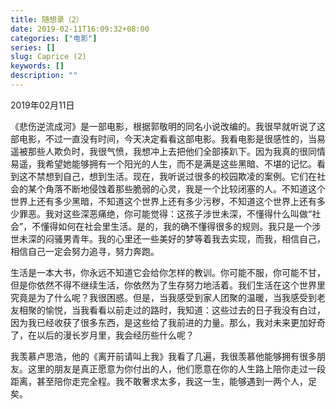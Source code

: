 ```yaml
---
title: 随想录（2）
date: 2019-02-11T16:09:32+08:00
categories: ["电影"]
series: []
slug: Caprice (2)
keywords: []
description: ""
---
```


2019年02月11日

《悲伤逆流成河》是一部电影，根据郭敬明的同名小说改编的。我很早就听说了这部电影，不过一直没有时间，今天决定看看这部电影。我看电影是很感性的，当易遥被那些人欺负时，我很气愤，我想冲上去把他们全部揍趴下。因为我真的很同情易遥，我希望她能够拥有一个阳光的人生，而不是满是这些黑暗、不堪的记忆。看到这不禁想到自己，想到生活。现在，我听说过很多的校园欺凌的案例。它们在社会的某个角落不断地侵蚀着那些脆弱的心灵，我是一个比较闭塞的人。不知道这个世界上还有多少黑暗，不知道这个世界上还有多少污秽，不知道这个世界上还有多少罪恶。我对这些深恶痛绝，你可能觉得：这孩子涉世未深，不懂得什么叫做“社会”，不懂得如何在社会里生活。是的，我的确不懂得很多的规则。我只是一个涉世未深的闷骚男青年。我的心里还一些美好的梦等着我去实现，而我，相信自己，相信自己一定会努力追寻，努力奔跑。

生活是一本大书，你永远不知道它会给你怎样的教训。你可能不服，你可能不甘，但是你依然不得不继续生活，你依然为了生存努力地活着。我们生活在这个世界里究竟是为了什么呢？我很困惑。但是，当我感受到家人团聚的温暖，当我感受到老友相聚的愉悦，当我看看以前走过的路时，我知道：这些过去的日子我没有白过，因为我已经收获了很多东西，是这些给了我前进的力量。那么，我对未来更加好奇了，在以后的漫长岁月里，我会经历些什么呢？

我羡慕卢思浩，他的《离开前请叫上我》我看了几遍，我很羡慕他能够拥有很多朋友。这里的朋友是真正愿意为你付出的人，他们愿意在你的人生路上陪你走过一段距离，甚至陪你走完全程。我不敢奢求太多，我这一生，能够遇到一两个人，足矣。